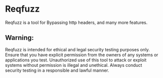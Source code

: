 # Reqfuzz

Reqfuzz is a tool for Bypassing http headers, and many more features.




## Warning:

Reqfuzz is intended for ethical and legal security testing purposes only. Ensure that you have explicit permission from the owners of any systems or applications you test. Unauthorized use of this tool to attack or exploit systems without permission is illegal and unethical. Always conduct security testing in a responsible and lawful manner.